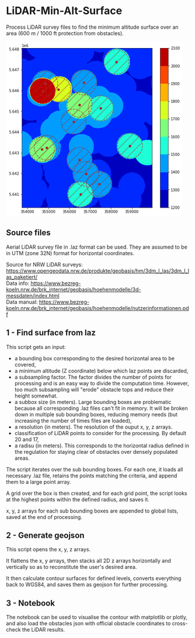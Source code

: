 # LiDAR-Min-Alt-Surface
Process LiDAR survey files to find the minimum altitude surface over an area (600 m / 1000 ft protection from obstacles).

![contour](https://raw.githubusercontent.com/DME-3/LiDAR-Min-Alt-Surface/main/assets/contourf.png)

## Source files

Aerial LiDAR survey file in .laz format can be used. They are assumed to be in UTM (zone 32N) format for horizontal coordinates.

Source for NRW LiDAR surveys: https://www.opengeodata.nrw.de/produkte/geobasis/hm/3dm_l_las/3dm_l_las_paketiert/  
Data info: https://www.bezreg-koeln.nrw.de/brk_internet/geobasis/hoehenmodelle/3d-messdaten/index.html  
Data manual: https://www.bezreg-koeln.nrw.de/brk_internet/geobasis/hoehenmodelle/nutzerinformationen.pdf  

## 1 - Find surface from laz

This script gets an input:

- a bounding box corresponding to the desired horizontal area to be covered,
- a minimum altitude (Z coordinate) below which laz points are discarded,
- a subsampling factor. The factor divides the number of points for processing and is an easy way to divide the computation time. However, too much subsampling will "erode" obstacle tops and reduce their height somewhat.
- a subbox size (in meters). Large bounding boxes are problematic because all corresponding .laz files can't fit in memory. It will be broken down in multiple sub bounding boxes, reducing memory needs (but increasing the number of times files are loaded),
- a resolution (in meters). The resolution of the ouput x, y, z arrays.
- classification of LiDAR points to consider for the processing. By default 20 and 17,
- a radisu (in meters). This corresponds to the horizontal radius defined in the regulation for staying clear of obstacles over densely populated areas.

The script iterates over the sub bounding boxes. For each one, it loads all necessary .laz file, retains the points matching the criteria, and append them to a large point array.

A grid over the box is then created, and for each grid point, the script looks at the highest points within the defined radius, and saves it.

x, y, z arrays for each sub bounding boxes are appended to global lists, saved at the end of processing.

## 2 - Generate geojson

This script opens the x, y, z arrays.

It flattens the x, y arrays, then stacks all 2D z arrays horizontally and vertically so as to reconstitute the user's desired area.

It then calculate contour surfaces for defined levels, converts everything back to WGS84, and saves them as geojson for further processing.

## 3 - Notebook

The notebook can be used to visualise the contour with matplotlib or plotly, and also load the obstacles json with official obstacle coordinates to cross-check the LiDAR results.

